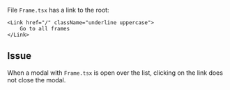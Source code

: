 File `Frame.tsx` has a link to the root:
```
<Link href="/" className="underline uppercase">
    Go to all frames
</Link>
```

## Issue

When a modal with `Frame.tsx` is open over the list, clicking on the link does not close the modal.